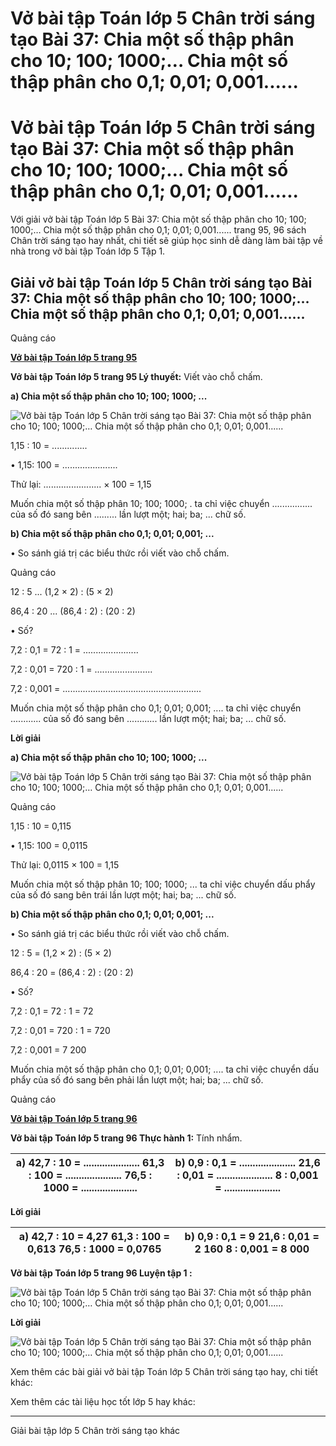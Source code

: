 # Vở bài tập Toán lớp 5 Chân trời sáng tạo Bài 37: Chia một số thập phân cho 10; 100; 1000;… Chia một số thập phân cho 0,1; 0,01; 0,001......

# Vở bài tập Toán lớp 5 Chân trời sáng tạo Bài 37: Chia một số thập phân cho 10; 100; 1000;… Chia một số thập phân cho 0,1; 0,01; 0,001......

Với giải vở bài tập Toán lớp 5 Bài 37: Chia một số thập phân cho 10; 100; 1000;… Chia một số thập phân cho 0,1; 0,01; 0,001...... trang 95, 96 sách Chân trời sáng tạo hay nhất, chi tiết sẽ giúp học sinh dễ dàng làm bài tập về nhà trong vở bài tập Toán lớp 5 Tập 1.

## Giải vở bài tập Toán lớp 5 Chân trời sáng tạo Bài 37: Chia một số thập phân cho 10; 100; 1000;… Chia một số thập phân cho 0,1; 0,01; 0,001......

Quảng cáo

[**Vở bài tập Toán lớp 5 trang 95**](https://vietjack.com/vbt-toan-5-ct/vbt-toan-lop-5-trang-95.jsp)

**Vở bài tập Toán lớp 5 trang 95 Lý thuyết:** Viết vào chỗ chấm.

**a) Chia một số thập phân cho 10; 100; 1000; ...**

![Vở bài tập Toán lớp 5 Chân trời sáng tạo Bài 37: Chia một số thập phân cho 10; 100; 1000;… Chia một số thập phân cho 0,1; 0,01; 0,001......](https://vietjack.com/vbt-toan-5-ct/images/bai-37-chia-mot-so-thap-phan-cho.PNG)

1,15 : 10 = ..............

• 1,15: 100 = ......................

Thử lại: ....................... × 100 = 1,15

Muốn chia một số thập phân 10; 100; 1000; . ta chỉ việc chuyển ................ của số đó sang bên ......... lần lượt một; hai; ba; ... chữ số.

**b) Chia một số thập phân cho 0,1; 0,01; 0,001; ...**

• So sánh giá trị các biểu thức rồi viết vào chỗ chấm.

Quảng cáo

12 : 5 ... (1,2 × 2) : (5 × 2)

86,4 : 20 ... (86,4 : 2) : (20 : 2)

• Số?

7,2 : 0,1 = 72 : 1 = ......................

7,2 : 0,01 = 720 : 1 = .......................

7,2 : 0,001 = .......................................................

Muốn chia một số thập phân cho 0,1; 0,01; 0,001; .... ta chỉ việc chuyển ............ của số đó sang bên ............ lần lượt một; hai; ba; ... chữ số.

**Lời giải**

**a) Chia một số thập phân cho 10; 100; 1000; ...**

![Vở bài tập Toán lớp 5 Chân trời sáng tạo Bài 37: Chia một số thập phân cho 10; 100; 1000;… Chia một số thập phân cho 0,1; 0,01; 0,001......](https://vietjack.com/vbt-toan-5-ct/images/bai-37-chia-mot-so-thap-phan-cho-1.PNG)

Quảng cáo

1,15 : 10 = 0,115

• 1,15: 100 = 0,0115

Thử lại: 0,0115 × 100 = 1,15

Muốn chia một số thập phân 10; 100; 1000; ... ta chỉ việc chuyển dấu phẩy của số đó sang bên trái lần lượt một; hai; ba; ... chữ số.

**b) Chia một số thập phân cho 0,1; 0,01; 0,001; ...**

• So sánh giá trị các biểu thức rồi viết vào chỗ chấm.

12 : 5 = (1,2 × 2) : (5 × 2)

86,4 : 20 = (86,4 : 2) : (20 : 2)

• Số?

7,2 : 0,1 = 72 : 1 = 72

7,2 : 0,01 = 720 : 1 = 720

7,2 : 0,001 = 7 200

Muốn chia một số thập phân cho 0,1; 0,01; 0,001; .... ta chỉ việc chuyển dấu phẩy của số đó sang bên phải lần lượt một; hai; ba; ... chữ số.

Quảng cáo

[**Vở bài tập Toán lớp 5 trang 96**](https://vietjack.com/vbt-toan-5-ct/vbt-toan-lop-5-trang-96.jsp)

**Vở bài tập Toán lớp 5 trang 96 Thực hành 1:** Tính nhẩm.

a) 42,7 : 10 = ..................... 61,3 : 100 = ..................... 76,5 : 1000 = ..................... |  b) 0,9 : 0,1 = ..................... 21,6 : 0,01 = ..................... 8 : 0,001 = .....................  
---|---  
  
**Lời giải**

a) 42,7 : 10 = 4,27 61,3 : 100 = 0,613 76,5 : 1000 = 0,0765 |  b) 0,9 : 0,1 = 9 21,6 : 0,01 = 2 160 8 : 0,001 = 8 000  
---|---  
  
**Vở bài tập Toán lớp 5 trang 96 Luyện tập 1 :**

![Vở bài tập Toán lớp 5 Chân trời sáng tạo Bài 37: Chia một số thập phân cho 10; 100; 1000;… Chia một số thập phân cho 0,1; 0,01; 0,001......](https://vietjack.com/vbt-toan-5-ct/images/bai-37-chia-mot-so-thap-phan-cho-2.PNG)

**Lời giải**

![Vở bài tập Toán lớp 5 Chân trời sáng tạo Bài 37: Chia một số thập phân cho 10; 100; 1000;… Chia một số thập phân cho 0,1; 0,01; 0,001......](https://vietjack.com/vbt-toan-5-ct/images/bai-37-chia-mot-so-thap-phan-cho-3.PNG)

Xem thêm các bài giải vở bài tập Toán lớp 5 Chân trời sáng tạo hay, chi tiết khác:

Xem thêm các tài liệu học tốt lớp 5 hay khác:

* * *

Giải bài tập lớp 5 Chân trời sáng tạo khác
